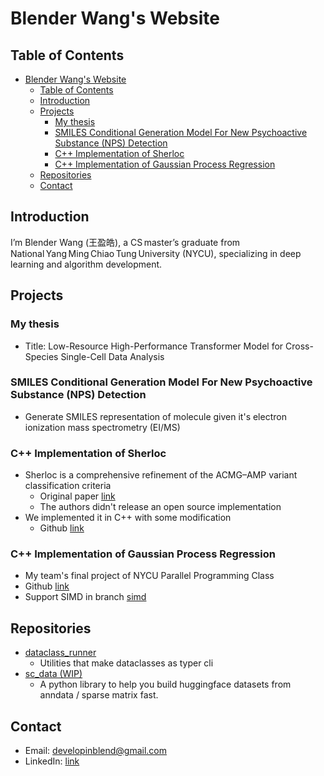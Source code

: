 # Blender Wang's Website

## Table of Contents

- [Blender Wang's Website](#blender-wangs-website)
  - [Table of Contents](#table-of-contents)
  - [Introduction](#introduction)
  - [Projects](#projects)
    - [My thesis](#my-thesis)
    - [SMILES Conditional Generation Model For New Psychoactive Substance (NPS) Detection](#smiles-conditional-generation-model-for-new-psychoactive-substance-nps-detection)
    - [C++ Implementation of Sherloc](#c-implementation-of-sherloc)
    - [C++ Implementation of Gaussian Process Regression](#c-implementation-of-gaussian-process-regression)
  - [Repositories](#repositories)
  - [Contact](#contact)

## Introduction

I’m Blender Wang (王盈皓), a CS master’s graduate from National Yang Ming Chiao Tung University (NYCU), specializing in deep learning and algorithm development.

## Projects

### My thesis

- Title: Low-Resource High-Performance Transformer Model for Cross-Species Single-Cell Data Analysis

### SMILES Conditional Generation Model For New Psychoactive Substance (NPS) Detection

- Generate SMILES representation of molecule given it's electron ionization mass spectrometry (EI/MS)

### C++ Implementation of Sherloc

- Sherloc is a comprehensive refinement of the ACMG–AMP variant classification criteria
  - Original paper [link](https://doi.org/10.1038/gim.2017.37)
  - The authors didn't release an open source implementation
- We implemented it in C++ with some modification
  - Github [link](https://github.com/jhhung/Holmes)

### C++ Implementation of Gaussian Process Regression

- My team's final project of NYCU Parallel Programming Class
- Github [link](https://github.com/blenderwang0921/pp-final-group24)
- Support SIMD in branch [simd](https://github.com/blenderwang0921/pp-final-group24/tree/simd)

## Repositories

- [dataclass_runner](https://github.com/blenderwang0921/dataclass_runner)
  - Utilities that make dataclasses as typer cli 
- [sc_data (WIP)](https://github.com/blenderwang0921/sc_data)
  - A python library to help you build huggingface datasets from anndata / sparse matrix fast.


## Contact

- Email: developinblend@gmail.com
- LinkedIn: [link](www.linkedin.com/in/盈皓-王-11bb9b215)
